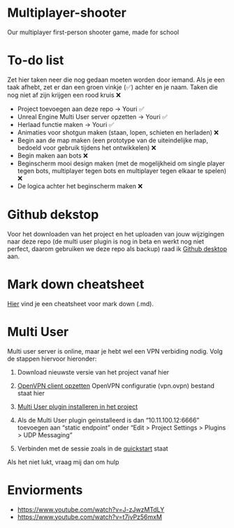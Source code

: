 # Multiplayer-shooter
Our multiplayer first-person shooter game, made for school 

# To-do list
Zet hier taken neer die nog gedaan moeten worden door iemand. Als je een taak afhebt, zet er dan een groen vinkje (✅) achter en je naam. Taken die nog niet af zijn krijgen een rood kruis ❌

- Project toevoegen aan deze repo -> Youri ✅
- Unreal Engine Multi User server opzetten -> Youri ✅
- Herlaad functie maken -> Youri ✅
- Animaties voor shotgun maken (staan, lopen, schieten en herladen) ❌
- Begin aan de map maken (een prototype van de uiteindelijke map, bedoeld voor gebruik tijdens het ontwikkelen) ❌
- Begin maken aan bots ❌
- Beginscherm mooi design maken (met de mogelijkheid om single player tegen bots, multiplayer tegen bots en multiplayer tegen elkaar te spelen) ❌
- De logica achter het beginscherm maken ❌

# Github dekstop
Voor het downloaden van het project en het uploaden van jouw wijzigingen naar deze repo (de multi user plugin is nog in beta en werkt nog niet perfect, daarom gebruiken we deze repo als backup) raad ik [Github desktop](https://desktop.github.com) aan.

# Mark down cheatsheet
[Hier](https://github.com/adam-p/markdown-here/wiki/Markdown-Cheatsheet) vind je een cheatsheet voor mark down (.md).

# Multi User 
Multi user server is online, maar je hebt wel een VPN verbiding nodig. Volg de stappen hiervoor hieronder:
1. Download nieuwste versie van het project vanaf hier

2. [OpenVPN client opzetten](https://openvpn.net/client-connect-vpn-for-windows/)
   OpenVPN configuratie (vpn.ovpn) bestand staat hier

3. [Multi User plugin installeren in het project](https://docs.unrealengine.com/en-US/Engine/Editor/MultiUser/QuickStart/index.html)

4. Als de Multi User plugin geinstalleerd is dan “10.11.100.12:6666” toevoegen aan “static endpoint” onder  “Edit > Project Settings > Plugins > UDP Messaging”

5. Verbinden met de sessie zoals in de [quickstart](https://docs.unrealengine.com/en-US/Engine/Editor/MultiUser/QuickStart/index.html) staat

Als het niet lukt, vraag mij dan om hulp

# Enviorments
- https://www.youtube.com/watch?v=J-zJwzMTdLY
- https://www.youtube.com/watch?v=t7jvPz56mxM


